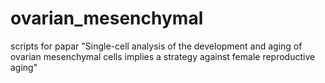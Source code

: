 # ovarian_mesenchymal
scripts for papar "Single-cell analysis of the development and aging of ovarian mesenchymal cells implies a strategy against female reproductive aging"
